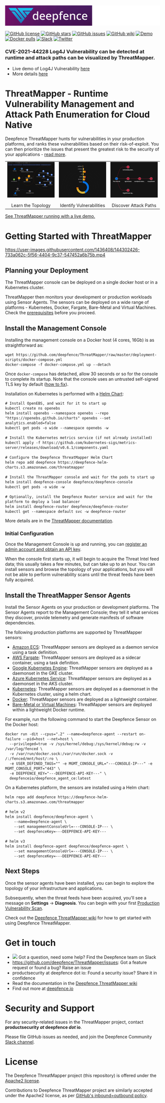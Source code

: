 ![Deepfence Logo](images/readme/deepfence-logo.png)

[![GitHub license](https://img.shields.io/github/license/deepfence/ThreatMapper)](https://github.com/deepfence/ThreatMapper/blob/master/LICENSE)
[![GitHub stars](https://img.shields.io/github/stars/deepfence/ThreatMapper)](https://github.com/deepfence/ThreatMapper/stargazers)
[![GitHub issues](https://img.shields.io/github/issues/deepfence/ThreatMapper)](https://github.com/deepfence/ThreatMapper/issues)
[![GitHub wiki](https://img.shields.io/badge/documentation-read-green)](https://github.com/deepfence/ThreatMapper/wiki)
[![Demo](https://img.shields.io/badge/threatmapper-demo-brightgreen)](https://github.com/deepfence/ThreatMapper/wiki/ThreatMapper-Demo)
[![Docker pulls](https://img.shields.io/docker/pulls/deepfenceio/deepfence_agent_ce)](https://hub.docker.com/r/deepfenceio/deepfence_agent_ce)
[![Slack](https://img.shields.io/badge/slack-@deepfence-blue.svg?logo=slack)](https://join.slack.com/t/deepfence-community/shared_invite/zt-podmzle9-5X~qYx8wMaLt9bGWwkSdgQ)
[![Twitter](https://img.shields.io/twitter/url?style=social&url=https%3A%2F%2Fgithub.com%2Fdeepfence%2FThreatMapper)](https://twitter.com/intent/tweet?text=Wow:&url=https%3A%2F%2Fgithub.com%2Fdeepfence%2FThreatMapper)

###
### CVE-2021-44228 Log4J Vulnerability can be detected at runtime and attack paths can be visualized by ThreatMapper.
- Live demo of Log4J Vulnerability [here](https://github.com/deepfence/ThreatMapper/wiki/ThreatMapper-Demo)
- More details [here](https://deepfence.io/cve-2021-44228-log4j2-exploitability-and-attack-path-mitigation-with-threatmapper/)

# ThreatMapper - Runtime Vulnerability Management and Attack Path Enumeration for Cloud Native

Deepfence ThreatMapper hunts for vulnerabilities in your production platforms, and ranks these vulnerabilities based on their risk-of-exploit. You can then prioritize the issues that present the greatest risk to the security of your applications - [read more](https://github.com/deepfence/ThreatMapper/wiki/Introduction).

<table width="100%">
  <tr>
  <td align="center" valign="top" width="33%"><a href="../../raw/master/images/readme/threatmapper-topology-full.jpg"><img src="images/readme/threatmapper-topology-thumb.jpg" border=0 align="center"/></a>
    <br/><br/>
    Learn the Topology
  </td>
  <td align="center" valign="top" width="33%"><a href="../../raw/master/images/readme/threatmapper-vulnerabilities-full.jpg"><img src="images/readme/threatmapper-vulnerabilities-thumb.jpg" border=0 align="center"/></a>
    <br/><br/>
    Identify Vulner&shy;abilities
  </td>
  <td align="center" valign="top" width="33%"><a href="../../raw/master/images/readme/threatmapper-exploits-full.jpg"><img src="images/readme/threatmapper-exploits-thumb.jpg" border=0 align="center"/></a>
    <br/><br/>
    Discover Attack Paths
  </td>
  </tr>
</table>

[See ThreatMapper running with a live demo.](https://github.com/deepfence/ThreatMapper/wiki/ThreatMapper-Demo)

# Getting Started with ThreatMapper

https://user-images.githubusercontent.com/1436408/144302426-733a062c-5f56-4404-9c37-547452a6b75b.mp4

## Planning your Deployment

The ThreatMapper console can be deployed on a single docker host or in a Kubernetes cluster.

ThreatMapper then monitors your development or production workloads using Sensor Agents.  The sensors can be deployed on a wide range of platforms - Kubernetes, Docker, Fargate, Bare-Metal and Virtual Machines.  Check the [prerequisites](https://github.com/deepfence/ThreatMapper/wiki/Installation-Requirements) before you proceed.

## Install the Management Console

Installing the management console on a Docker host (4 cores, 16Gb) is as straightforward as:

```shell script
wget https://github.com/deepfence/ThreatMapper/raw/master/deployment-scripts/docker-compose.yml
docker-compose -f docker-compose.yml up --detach
```

Once `docker-compose` has detached, allow 30 seconds or so for the console to complete its startup.  Note that the console uses an untrusted self-signed TLS key by default ([how to fix](https://github.com/deepfence/ThreatMapper/wiki/Console-Initial-Configuration#using-your-own-tls-certificates---docker)).

Installation on Kubernetes is performed with a [Helm Chart](https://github.com/deepfence/ThreatMapper/wiki/Installing-the-Management-Console#install-the-threatmapper-management-console---kubernetes-cluster):

```shell script
# Install OpenEBS, and wait for it to start up
kubectl create ns openebs
helm install openebs --namespace openebs --repo "https://openebs.github.io/charts" openebs --set analytics.enabled=false
kubectl get pods -o wide --namespace openebs -w

# Install the Kubernetes metrics service (if not already installed)
kubectl apply -f https://github.com/kubernetes-sigs/metrics-server/releases/download/v0.6.1/components.yaml

# Configure the Deepfence ThreatMapper Helm Chart
helm repo add deepfence https://deepfence-helm-charts.s3.amazonaws.com/threatmapper

# Install the ThreatMapper console and wait for the pods to start up
helm install deepfence-console deepfence/deepfence-console
kubectl get pods -o wide -w

# Optionally, install the Deepfence Router service and wait for the platform to deploy a load balancer
helm install deepfence-router deepfence/deepfence-router
kubectl get --namespace default svc -w deepfence-router
```

More details are in the [ThreatMapper documentation](https://github.com/deepfence/ThreatMapper/wiki/Installing-the-Management-Console#install-the-threatmapper-management-console---kubernetes-cluster).

### Initial Configuration

Once the Management Console is up and running, you can [register an admin account and obtain an API key](https://github.com/deepfence/ThreatMapper/wiki/Console-Initial-Configuration).  

When the console first starts up, it will begin to acquire the Threat Intel feed data; this usually takes a few minutes, but can take up to an hour.  You can install sensors and browse the topology of your applications, but you will not be able to perform vulnerability scans until the threat feeds have been fully acquired.

## Install the ThreatMapper Sensor Agents

Install the Sensor Agents on your production or development platforms. The Sensor Agents report to the Management Console; they tell it what services they discover, provide telemetry and generate manifests of software dependencies.

The following production platforms are supported by ThreatMapper sensors:

 * [Amazon ECS](https://github.com/deepfence/ThreatMapper/wiki/Installing-Sensors-in-Amazon-ECS): ThreatMapper sensors are deployed as a daemon service using a task definition.
 * [AWS Fargate](https://github.com/deepfence/ThreatMapper/wiki/Installing-Sensors-in-Amazon-Fargate): ThreatMapper sensors are deployed as a sidecar container, using a task definition.
 * [Google Kubernetes Engine](https://github.com/deepfence/ThreatMapper/wiki/Installing-Sensors-in-Google-Kubernetes-Engine): ThreatMapper sensors are deployed as a daemonset in the GKE cluster.
 * [Azure Kubernetes Service](https://github.com/deepfence/ThreatMapper/wiki/Installing-Sensors-in-Azure-Kubernetes-Service): ThreatMapper sensors are deployed as a daemonset in the AKS cluster.
 * [Kubernetes](https://github.com/deepfence/ThreatMapper/wiki/Installing-Sensors-in-Kubernetes): ThreatMapper sensors are deployed as a daemonset in the Kubernetes cluster, using a helm chart.
 * [Docker](https://github.com/deepfence/ThreatMapper/wiki/Installing-Sensors-in-Docker): ThreatMapper sensors are deployed as a lightweight container.
 * [Bare-Metal or Virtual Machines](https://github.com/deepfence/ThreatMapper/wiki/Installing-Sensors-in-Bare-OS): ThreatMapper sensors are deployed within a lightweight Docker runtime.

For example, run the following command to start the Deepfence Sensor on the Docker host:

```shell script
docker run -dit --cpus=".2" --name=deepfence-agent --restart on-failure --pid=host --net=host \
  --privileged=true -v /sys/kernel/debug:/sys/kernel/debug:rw -v /var/log/fenced \
  -v /var/run/docker.sock:/var/run/docker.sock -v /:/fenced/mnt/host/:ro \
  -e USER_DEFINED_TAGS="" -e MGMT_CONSOLE_URL="---CONSOLE-IP---" -e MGMT_CONSOLE_PORT="443" \
  -e DEEPFENCE_KEY="---DEEPFENCE-API-KEY---" \
  deepfenceio/deepfence_agent_ce:latest
```

On a Kubernetes platform, the sensors are installed using a Helm chart:

```shell script
helm repo add deepfence https://deepfence-helm-charts.s3.amazonaws.com/threatmapper

# helm v2
helm install deepfence/deepfence-agent \
    --name=deepfence-agent \
    --set managementConsoleUrl=---CONSOLE-IP--- \
    --set deepfenceKey=---DEEPFENCE-API-KEY---

# helm v3
helm install deepfence-agent deepfence/deepfence-agent \
    --set managementConsoleUrl=---CONSOLE-IP--- \
    --set deepfenceKey=---DEEPFENCE-API-KEY---
```

## Next Steps

Once the sensor agents have been installed, you can begin to explore the topology of your infrastructure and applications.

Subsequently, when the threat feeds have been acquired, you'll see a message on **Settings** -> **Diagnosis**. You can begin with your first [Production Vulnerability Scan](https://github.com/deepfence/ThreatMapper/wiki/Scanning-Production-Deployments).

Check out the [Deepfence ThreatMapper wiki](https://github.com/deepfence/ThreatMapper/wiki) for how to get started with using Deepfence ThreatMapper.


# Get in touch

* [<img src="https://img.shields.io/badge/slack-@deepfence-brightgreen.svg?logo=slack">](https://join.slack.com/t/deepfence-community/shared_invite/zt-podmzle9-5X~qYx8wMaLt9bGWwkSdgQ) Got a question, need some help?  Find the Deepfence team on Slack
* https://github.com/deepfence/ThreatMapper/issues: Got a feature request or found a bug?  Raise an issue
* productsecurity at deepfence dot io: Found a security issue?  Share it in confidence
* Read the documentation in the [Deepfence ThreatMapper wiki](https://github.com/deepfence/ThreatMapper/wiki)
* Find out more at [deepfence.io](https://deepfence.io/)



# Security and Support

For any security-related issues in the ThreatMapper project, contact **productsecurity *at* deepfence *dot* io**.

Please file GitHub issues as needed, and join the Deepfence Community [Slack channel](https://join.slack.com/t/deepfence-community/shared_invite/zt-podmzle9-5X~qYx8wMaLt9bGWwkSdgQ).

# License

The Deepfence ThreatMapper project (this repository) is offered under the [Apache2 license](https://www.apache.org/licenses/LICENSE-2.0).

Contributions to Deepfence ThreatMapper project are similarly accepted under the Apache2 license, as per [GitHub's inbound=outbound policy](https://docs.github.com/en/github/site-policy/github-terms-of-service#6-contributions-under-repository-license).
